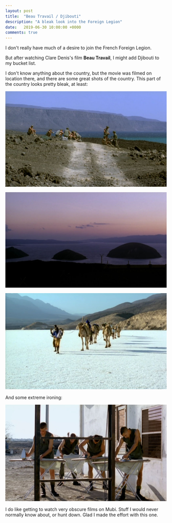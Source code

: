 ```yaml
---
layout: post
title:  "Beau Travail / Djibouti"
description: "A bleak look into the Foreign Legion"
date:   2019-06-30 10:00:00 +0000
comments: true
---
```


I don't really have much of a desire to join the French Foreign Legion.

But after watching Clare Denis's film **Beau Travail**, I might add Djibouti to my bucket list.

I don't know anything about the country, but the movie was filmed on location there, and there are some great shots of the country. This part of the country looks pretty bleak, at least:

![Beau Travail shot 1][cap1]

![Beau Travail shot 2][cap2]

![Beau Travail shot 4][cap4]

And some extreme ironing:

![Beau Travail shot 3][cap3]

I do like getting to watch very obscure films on Mubi. Stuff I would never normally know about, or hunt down. Glad I made the effort with this one.

[cap1]: /assets/beautravail1.jpg
[cap2]: /assets/beautravail2.jpg
[cap3]: /assets/beautravail3.jpg
[cap4]: /assets/beautravail4.jpg
